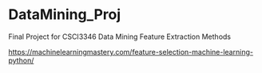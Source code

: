 # DataMining_Proj
Final Project for CSCI3346 Data Mining
Feature Extraction Methods 

https://machinelearningmastery.com/feature-selection-machine-learning-python/
